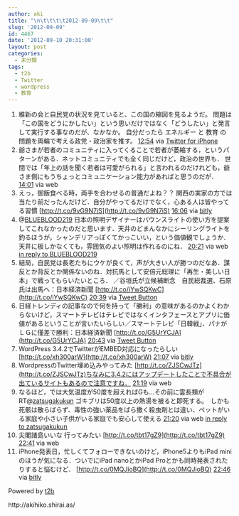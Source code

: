 ```yaml
---
author: aki
title: "\n\t\t\t\t2012-09-09\t\t"
slug: '2012-09-09'
id: 4467
date: '2012-09-10 20:31:00'
layout: post
categories:
  - 未分類
tags:
  - t2b
  - Twitter
  - wordpress
  - 教育
---
```


<div xmlns:georss="http://www.georss.org/georss">

1.  <span><span>維新の会と自民党の状況を見ていると、この国の縮図を見るようだ。 問題は「この国をどうにかしたい」という思いだけではなく「どうしたい」と発言して実行する事なのだが、なかなか。 自分だったら エネルギー と 教育 の問題を両輪で考える政党・政治家を推す。</span> <span>[<span>12:54</span>](http://twitter.com/o_ob/status/244946898174214144) <span>via [Twitter for iPhone](http://twitter.com/download/iphone)</span></span></span>
2.  <span><span>爺さまが若者のコミュニティに入ってくることで若者が萎縮する，というパターンがある．ネットコミュニティでも全く同じだけど，政治の世界も． 世間では「年上の話を聞く若者は可愛がられる」と言われるのだけれども，爺さま側にもうちょっとコミュニケーション能力があればと思うのだが．</span> <span>[<span>14:01</span>](http://twitter.com/o_ob/status/244963797436096512) <span>via web</span></span></span>
3.  <span><span>えっ，御飯食べる時，両手を合わせるの普通だよね？？ 関西の実家の方では当たり前だったんだけど．自分がやってるだけでなく，心ある人は皆やってる習慣 [http://t.co/9vG9N7iS](http://t.co/9vG9N7iS)</span> <span>[<span>16:06</span>](http://twitter.com/o_ob/status/244995259929600000) <span>via [bitly](http://bitly.com)</span></span></span>
4.  <span><span>@[BLUEBLOOD219](http://twitter.com/BLUEBLOOD219 "BLUEBLOOD219") 日本の照明デザイナーはバウンスライトの使い方を提案してこれなかったのだと思います．天井のどまんなかにシーリングライトを釣るほうが，シャンデリアっぽくてかっこいい，という価値観でしょうか．天井に板しかなくても，雰囲気のよい照明は作れるのにね．</span> <span>[<span>20:21</span>](http://twitter.com/o_ob/status/245059314195234817) <span>via web</span> [in reply to BLUEBLOOD219](http://twitter.com/BLUEBLOOD219/status/245033628894101505)</span></span>
5.  <span><span>結局，自民党は長老たちにウケが良くて，声が大きい人が勝つのだなあ．謀反とか背反とか関係ないのね．対抗馬として安倍元総理に「再生・美しい日本」で戦ってもらいたいところ． ／谷垣氏が立候補断念　自民総裁選、石原氏は出馬へ：日本経済新聞 [http://t.co/iYwSQKwC](http://t.co/iYwSQKwC)</span> <span>[<span>20:39</span>](http://twitter.com/o_ob/status/245063981012754433) <span>via [Tweet Button](http://twitter.com/tweetbutton)</span></span></span>
6.  <span><span>日経トレンディの記事なので何を持って「勝利」の意味があるのかよくわからないけど，スマートテレビはテレビではなくインタフェースとアプリに価値があるということが言いたいらしい／スマートテレビ「日韓戦」、パナがＬＧに僅差で勝利：日本経済新聞 [http://t.co/G5UrYCJA](http://t.co/G5UrYCJA)</span> <span>[<span>20:43</span>](http://twitter.com/o_ob/status/245064961175465986) <span>via [Tweet Button](http://twitter.com/tweetbutton)</span></span></span>
7.  <span><span>WordPress 3.4.2でTwitterがEMBED対応になったらしい [http://t.co/xh300arW](http://t.co/xh300arW)</span> <span>[<span>21:07</span>](http://twitter.com/o_ob/status/245071070263123968) <span>via [bitly](http://bitly.com)</span></span></span>
8.  <span><span>WordpressのTwitter埋め込みやってみた [http://t.co/ZJSCwJTz](http://t.co/ZJSCwJTz)ちなみに3.4.2にはアップデートしたことで不具合が出ているサイトもあるので注意ですね．</span> <span>[<span>21:19</span>](http://twitter.com/o_ob/status/245073934163251200) <span>via web</span></span></span>
9.  <span><span>なるほど，では大気温度が50度を超えればGも…その前に霊長類が RT@[zatsugakukun](http://twitter.com/zatsugakukun "zatsugakukun") ゴキブリは50度以上の熱湯を被ると即死する。　しかも死骸は散らばらず、毒性の強い薬品をばら撒く殺虫剤とは違い、ペットがいる家庭や小さい子供がいる家庭でも安心して使える</span> <span>[<span>21:20</span>](http://twitter.com/o_ob/status/245074322799091712) <span>via web</span> [in reply to zatsugakukun](http://twitter.com/zatsugakukun/status/245073864114196482)</span></span>
10.  <span><span>尖閣諸島いいな 行ってみたい [http://t.co/tbt17gZ9](http://t.co/tbt17gZ9)</span> <span>[<span>22:41</span>](http://twitter.com/o_ob/status/245094661583167488) <span>via web</span></span></span>
11.  <span><span>iPhone発表日，忙しくてフォローできないのけど，iPhone5よりもiPad miniのほうが気になる．ついでにiPad nanoとかiPad Proとかも同時発表されたりすると悩むけど． [http://t.co/0MQJioBQ](http://t.co/0MQJioBQ)</span> <span>[<span>22:46</span>](http://twitter.com/o_ob/status/245095786080243712) <span>via [bitly](http://bitly.com)</span></span></span>

</div>

Powered by [t2b](http://t2b.utilz.jp/)

<div>http://akihiko.shirai.as/</div>